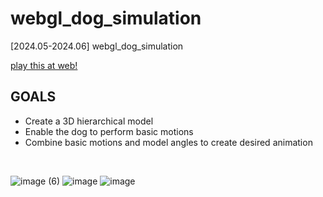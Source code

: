 # webgl_dog_simulation
[2024.05-2024.06]
webgl_dog_simulation

[play this at web!](https://2024-webgl-dog-simulation.github.io/webgl_dog_simulation/)


## GOALS
- Create a 3D hierarchical model
- Enable the dog to perform basic motions
- Combine basic motions and model angles to create desired animation



<br/>

![image (6)](https://github.com/user-attachments/assets/972819b4-1d6e-4683-aee7-f8a8caaa787b)
![image](https://github.com/user-attachments/assets/f597c56d-977a-4c5d-9857-68b2b13833c7)
![image](https://github.com/user-attachments/assets/b127b471-b4b2-4674-bf5e-857434c4c962)

